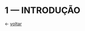 
# 1 — INTRODUÇÃO




$\leftarrow$ [voltar](https://github.com/Batchuka/Projeto-ARM-Single-Cycle-IFES#sum%C3%A1rio)
